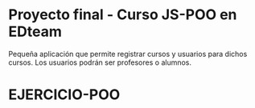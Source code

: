 # Proyecto final - Curso JS-POO en EDteam

Pequeña aplicación que permite registrar cursos y usuarios para dichos cursos.
Los usuarios podrán ser profesores o alumnos.




# EJERCICIO-POO

